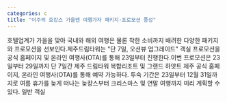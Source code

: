 ```yaml
---
categories: c
title: "이주의 호캉스 가을엔 여행가자 패키지·프로모션 풍성"
---
```

호텔업계가 가을을 맞아 국내와 해외 여행은 물론 착한 소비까지 배려한 다양한 패키지와 프로모션을 선보인다.제주드림타워는 "단 7일, 오션뷰 업그레이드" 객실 프로모션을 공식 홈페이지 및 온라인 여행사(OTA)를 통해 23일부터 진행한다.이번 프로모션은 23일부터 29일까지 단 7일간 제주 드림타워 복합리조트 및 그랜드 하얏트 제주 공식 홈페이지, 온라인 여행사(OTA)를 통해 예약 가능하다. 투숙 기간은 23일부터 12월 31일까지로 여름 휴가를 늦게 떠나는 늦캉스부터 크리스마스 및 연말 여행까지 미리 계획할 수 있다. 일반 객실